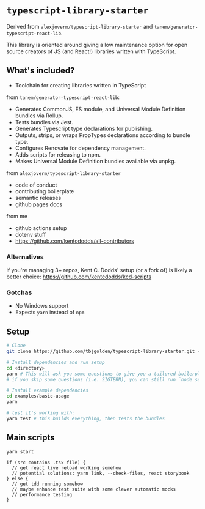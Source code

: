 # `typescript-library-starter`

Derived from `alexjoverm/typescript-library-starter` and
`tanem/generator-typescript-react-lib`.

This library is oriented around giving a low maintenance option for open source
creators of JS (and React!) libraries written with TypeScript.

## What's included?

- Toolchain for creating libraries written in TypeScript

from `tanem/generator-typescript-react-lib`:

- Generates CommonJS, ES module, and Universal Module Definition bundles via
  Rollup.
- Tests bundles via Jest.
- Generates Typescript type declarations for publishing.
- Outputs, strips, or wraps PropTypes declarations according to bundle type.
- Configures Renovate for dependency management.
- Adds scripts for releasing to npm.
- Makes Universal Module Definition bundles available via unpkg.

from `alexjoverm/typescript-library-starter`

- code of conduct
- contributing boilerplate
- semantic releases
- github pages docs

from me

- github actions setup
- dotenv stuff
- https://github.com/kentcdodds/all-contributors

### Alternatives

If you're managing 3+ repos, Kent C. Dodds' setup (or a fork of) is likely a
better choice: https://github.com/kentcdodds/kcd-scripts

### Gotchas

- No Windows support
- Expects `yarn` instead of `npm`

## Setup

```sh
# Clone
git clone https://github.com/tbjgolden/typescript-library-starter.git <directory>

# Install dependencies and run setup
cd <directory>
yarn # This will ask you some questions to give you a tailored boilerplate
# if you skip some questions (i.e. SIGTERM), you can still run `node setup.js`

# Install example dependencies
cd examples/basic-usage
yarn

# test it's working with:
yarn test # this builds everything, then tests the bundles
```

## Main scripts

```
yarn start

if (src contains .tsx file) {
  // get react live reload working somehow
  // potential solutions: yarn link, --check-files, react storybook
} else {
  // get tdd running somehow
  // maybe enhance test suite with some clever automatic mocks
  // performance testing
}
```
